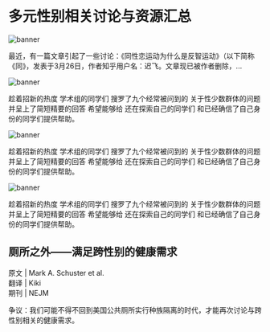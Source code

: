 # 多元性别相关讨论与资源汇总

![banner](https://cdn.jsdelivr.net/gh/WDKPurple/StaticResources/images/20170402_banner_small.webp)

最近，有一篇文章引起了一些讨论：《同性恋运动为什么是反智运动》（以下简称《同》，发表于3月26日，作者知乎用户名：迟飞。文章现已被作者删除，...

![banner](https://cdn.jsdelivr.net/gh/WDKPurple/StaticResources/images/20170323_banner_small.webp)

趁着招新的热度 学术组的同学们 搜罗了九个经常被问到的 关于性少数群体的问题 并呈上了简短精要的回答 希望能够给 还在探索自己的同学们 和已经确信了自己身份的同学们提供帮助。

![banner](https://cdn.jsdelivr.net/gh/WDKPurple/StaticResources/images/20170323_banner_small.webp)

趁着招新的热度 学术组的同学们 搜罗了九个经常被问到的 关于性少数群体的问题 并呈上了简短精要的回答 希望能够给 还在探索自己的同学们 和已经确信了自己身份的同学们提供帮助。

![banner](https://cdn.jsdelivr.net/gh/WDKPurple/StaticResources/images/20170323_banner_small.webp)

趁着招新的热度 学术组的同学们 搜罗了九个经常被问到的 关于性少数群体的问题 并呈上了简短精要的回答 希望能够给 还在探索自己的同学们 和已经确信了自己身份的同学们提供帮助。

## 厕所之外——满足跨性别的健康需求

原文 | Mark A. Schuster et al.  
翻译 | Kiki  
期刊 | NEJM  

争议：我们可能不得不回到美国公共厕所实行种族隔离的时代，才能再次讨论与跨性别相关的健康需求。
